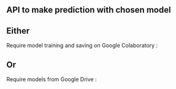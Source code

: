 ## API to make prediction with chosen model

## Either

Require model training and saving on Google Colaboratory :

## Or 

Require models from Google Drive :

